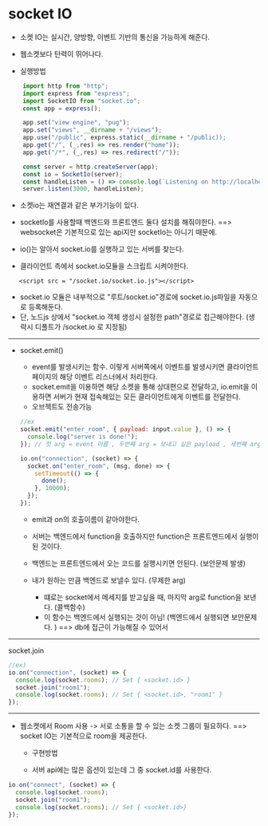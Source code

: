 # socket IO

- 소켓 IO는 실시간, 양방향, 이벤트 기반의 통신을 가능하게 해준다.
- 웹소켓보다 탄력이 뛰어나다.

- 실행방법

```js
    import http from "http";
    import express from "express";
    import SocketIO from "socket.io";
    const app = express();

    app.set("view engine", "pug");
    app.set("views", __dirname + "/views");
    app.use("/public", express.static(__dirname + "/public));
    app.get("/", (_,res) => res.render("home"));
    app.get("/*", (_,res) => res.redirect("/"));

    const server = http.createServer(app);
    const io = SocketIo(server);
    const handleListen = () => console.log(`Listening on http://localhost:3000`);
    server.listen(3000, handleListen);

```

- 소켓io는 재연결과 같은 부가기능이 있다.
- socketIo를 사용할때 백엔드와 프론트엔드 둘다 설치를 해줘야한다.
  ==> websocket은 기본적으로 있는 api지만 socketIo는 아니기 때문에.

- io()는 알아서 socket.io를 실행하고 있는 서버를 찾는다.

- 클라이언트 측에서 socket.io모듈을 스크립트 시켜야한다.

```pug
   <script src = "/socket.io/socket.io.js"></script>
```

- socket.io 모듈은 내부적으로 "루트/socket.io"경로에 socket.io.js파일을 자동으로 등록해둔다.
- 단, 노드js 상에서 "socket.io 객체 생성시 설정한 path"경로로 접근해야한다. (생략시 디폴트가 /socket.io 로 지정됨)

---

- socket.emit()

  - event를 발생시키는 함수. 이렇게 서버쪽에서 이벤트를 발생시키면 클라이언트 페이지의 해당 이벤트 리스너에서 처리한다.
  - socket.emit을 이용하면 해당 소켓을 통해 상대편으로 전달하고, io.emit을 이용하면 서버가 현재 접속해있는 모든 클라이언트에게 이벤트를 전달한다.
  - 오브젝트도 전송가능

  ```js
  //ex
  socket.emit("enter_room", { payload: input.value }, () => {
    console.log("server is done!");
  }); // 첫 arg = event 이름 , 두번째 arg = 보내고 싶은 payload , 세번째 arg = 서버에서 호출하는 func
  ```

  ```js
  io.on("connection", (socket) => {
    socket.on("enter_room", (msg, done) => {
      setTimeout(() => {
        done();
      }, 10000);
    });
  });
  ```

  - emit과 on의 호출이름이 같아야한다.
  - 서버는 백엔드에서 function을 호출하지만 function은 프론트엔드에서 실행이 된 것이다.
  - 백엔드는 프론트엔드에서 오는 코드를 실행시키면 안된다. (보안문제 발생)

  - 내가 원하는 만큼 백엔드로 보낼수 있다. (무제한 arg)
    - 떄로는 socket에서 메세지를 받고싶을 때, 마지막 arg로 function을 보낸다. (콜백함수)
    - 이 함수는 백엔드에서 실행되는 것이 아님! (백엔드에서 실행되면 보안문제다. ) ==> db에 접근이 가능해질 수 있어서

---

socket.join

```js
//ex)
io.on("connection", (socket) => {
  console.log(socket.rooms); // Set { <socket.id> }
  socket.join("room1");
  console.log(socket.rooms); // Set { <socket.id>, "room1" }
});
```

---

- 웹소켓에서 Room 사용 -> 서로 소통을 할 수 있는 소켓 그룹이 필요하다.
  ==> socket IO는 기본적으로 room을 제공한다.

  - 구현방법

  - 서버 api에는 많은 옵션이 있는데 그 중 socket.id를 사용한다.

```js
io.on("connect", (socket) => {
  console.log(socket.rooms);
  socket.join("room1");
  console.log(socket.rooms); // Set { <socket.id>}
});
```
